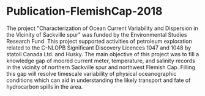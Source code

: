 # Publication-FlemishCap-2018
The project "Characterization of Ocean Current Variability and  Dispersion in the Vicinity of Sackville spur" was funded by the Environmental Studies Research Fund. This project supported  activities of petroleum exploration related to the C-NLOPB  Significant Discovery Licences 1047 and 1048 by statoil Canada Ltd.  and Husky. The main objective of this project was to fill a knowledge  gap of moored current meter, temperature, and salinity records in  the vicinity of northern Sackville spur and northwest Flemish Cap.  Filling this gap will resolve timescale variability of physical  oceanographic conditions which can aid in understanding the likely transport and fate of hydrocarbon spills in the area.
